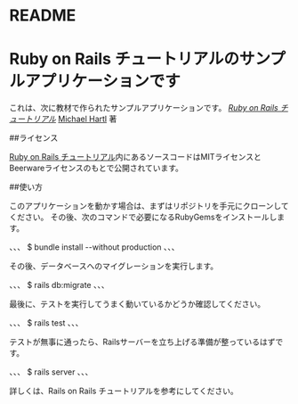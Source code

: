 # README

# Ruby on Rails チュートリアルのサンプルアプリケーションです

これは、次に教材で作られたサンプルアプリケーションです。
[*Ruby on Rails チュートリアル*](https://railstutorial.jp/)
[Michael Hartl](https://www.michaelhartl.com/) 著

##ライセンス

[Ruby on Rails チュートリアル](https://railstutorial.jp)内にあるソースコードはMITライセンスとBeerwareライセンスのもとで公開されています。

##使い方

このアプリケーションを動かす場合は、まずはリポジトリを手元にクローンしてください。
その後、次のコマンドで必要になるRubyGemsをインストールします。

、、、
$ bundle install --without production
、、、

その後、データベースへのマイグレーションを実行します。

、、、
$ rails db:migrate
、、、

最後に、テストを実行してうまく動いているかどうか確認してください。

、、、
$ rails test
、、、

テストが無事に通ったら、Railsサーバーを立ち上げる準備が整っているはずです。

、、、
$ rails server
、、、

詳しくは、Rails on Rails チュートリアルを参考にしてください。
